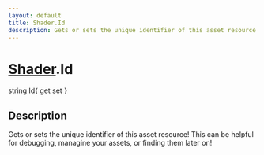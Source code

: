 ```yaml
---
layout: default
title: Shader.Id
description: Gets or sets the unique identifier of this asset resource! This can be helpful for debugging, managine your assets, or finding them later on!
---
```

# [Shader]({{site.url}}/Pages/StereoKit/Shader.html).Id

<div class='signature' markdown='1'>
string Id{ get set }
</div>

## Description
Gets or sets the unique identifier of this asset resource!
This can be helpful for debugging, managine your assets, or finding
them later on!

